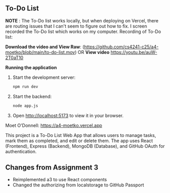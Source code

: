 ## To-Do List ##
**NOTE** : The To-Do list works locally, but when deploying on Vercel, there are routing issues that I can't seem to figure out how to fix. I screen recorded the To-Do list which works on my computer.
Recording of To-Do list: 

**Download the video and View Raw**: (https://github.com/cs4241-c25/a4-moetko/blob/main/to-do-list.mov)
OR
**View video** https://youtu.be/auW-2T0aT10

**Running the application**
1. Start the development server:
   ```bash
   npm run dev
   ```
2. Start the backend:
   ```bash
   node app.js
   ```

2. Open [http://localhost:5173](http://localhost:5173) to view it in your browser.


Moet O'Donnell: https://a4-moetko.vercel.app  


This project is a To-Do List Web App that allows users to manage tasks, mark them as completed, and edit or delete them. The app uses React (Frontend), Express (Backend), MongoDB (Database), and GitHub OAuth for authentication.

## Changes from Assignment 3 ##
- Reimplemented a3 to use React components
- Changed the authorizing from localstorage to GitHub Passport
